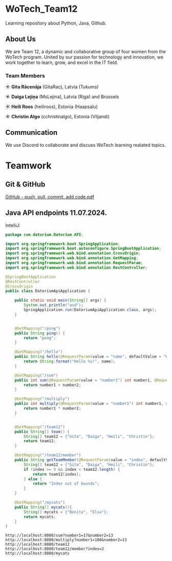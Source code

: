 # WoTech_Team12

Learning repository about Python, Java, Github.

## About Us
We are Team 12, a dynamic and collaborative group of four women from the WoTech program. United by our passion for technology and innovation, we work together to learn, grow, and excel in the IT field.

### Team Members
☀ **Gita Rācenāja** (GitaRac), Latvia (Tukums)

☀ **Daiga Lejiņa** (MsLejina), Latvia (Riga) and Brussels

☀ **Heili Roos** (heiliroos), Estonia (Haapsalu)

☀ **Christin Algo** (cchristinalgo), Estonia (Viljandi)

## Communication
We use Discord to collaborate and discuss WoTech learning realated topics.

# Teamwork
## Git & GitHub

[GitHub - push, pull, commit, add code.pdf](https://github.com/user-attachments/files/16177869/GitHub.-.push.pull.commit.add.code.pdf)

## Java **API endpoints** 11.07.2024.
InteliiJ:
```java
package com.datorium.Datorium.API;

import org.springframework.boot.SpringApplication;
import org.springframework.boot.autoconfigure.SpringBootApplication;
import org.springframework.web.bind.annotation.CrossOrigin;
import org.springframework.web.bind.annotation.GetMapping;
import org.springframework.web.bind.annotation.RequestParam;
import org.springframework.web.bind.annotation.RestController;

@SpringBootApplication
@RestController
@CrossOrigin
public class DatoriumApiApplication {

	public static void main(String[] args) {
		System.out.println("asd");
		SpringApplication.run(DatoriumApiApplication.class, args);
	}


	@GetMapping("/ping")
	public String ping() {
		return "pong";
	}

	@GetMapping("/hello")
	public String hello(@RequestParam(value = "name", defaultValue = "World") String name) {
		return String.format("Hello %s!", name);
	}

	@GetMapping("/sum")
	public int sum(@RequestParam(value = "number1") int number1, @RequestParam(value = "number2") int number2){
		return number1 + number2;
	}

	@GetMapping("/multiply")
	public int multiply(@RequestParam(value = "number1") int number1, @RequestParam(value = "number2") int number2){
		return number1 * number2;
	}


	@GetMapping("/team12")
	public String[] team() {
		String[] team12 = {"Gita", "Daiga", "Heili", "Christin"};
		return team12;
	}

	@GetMapping("/team12/member")
	public String getTeamMember(@RequestParam(value = "index", defaultValue = "0") int index) {
		String[] team12 = {"Gita", "Daiga", "Heili", "Christin"};
		if (index >= 0 && index < team12.length) {
			return team12[index];
		} else {
			return "Index out of bounds";
		}
	}

	@GetMapping("/mycats")
	public String[] mycats(){
		String[] mycats = {"Bonita", "Elsa"};
		return mycats;
	}
}
```
	http://localhost:8080/sum?number1=17&number2=13
	http://localhost:8080/multiply?number1=100&number2=13
	http://localhost:8080/team12
	http://localhost:8080/team12/member?index=2
	http://localhost:8080/mycats






